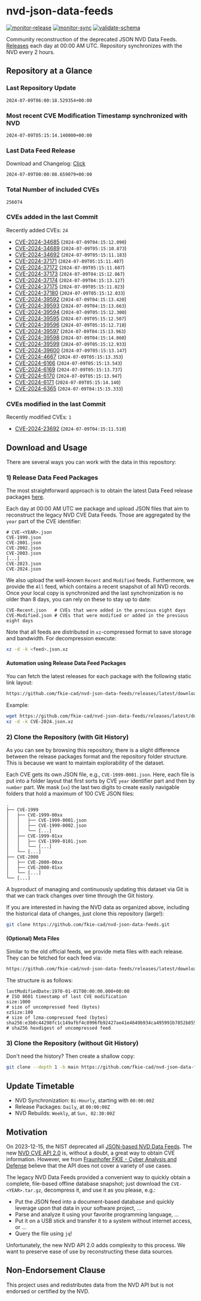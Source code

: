 # nvd-json-data-feeds

[![monitor-release](https://github.com/fkie-cad/nvd-json-data-feeds/actions/workflows/monitor_release.yml/badge.svg)](https://github.com/fkie-cad/nvd-json-data-feeds/actions/workflows/monitor_release.yml)
[![monitor-sync](https://github.com/fkie-cad/nvd-json-data-feeds/actions/workflows/monitor_sync.yml/badge.svg)](https://github.com/fkie-cad/nvd-json-data-feeds/actions/workflows/monitor_sync.yml)
[![validate-schema](https://github.com/fkie-cad/nvd-json-data-feeds/actions/workflows/validate_schema.yml/badge.svg)](https://github.com/fkie-cad/nvd-json-data-feeds/actions/workflows/validate_schema.yml)

Community reconstruction of the deprecated JSON NVD Data Feeds.
[Releases](https://github.com/fkie-cad/nvd-json-data-feeds/releases/latest) each day at 00:00 AM UTC.
Repository synchronizes with the NVD every 2 hours.

## Repository at a Glance

### Last Repository Update

```plain
2024-07-09T06:00:18.529354+00:00
```

### Most recent CVE Modification Timestamp synchronized with NVD

```plain
2024-07-09T05:15:14.140000+00:00
```

### Last Data Feed Release

Download and Changelog: [Click](https://github.com/fkie-cad/nvd-json-data-feeds/releases/latest)

```plain
2024-07-09T00:00:08.659079+00:00
```

### Total Number of included CVEs

```plain
256074
```

### CVEs added in the last Commit

Recently added CVEs: `24`

- [CVE-2024-34685](CVE-2024/CVE-2024-346xx/CVE-2024-34685.json) (`2024-07-09T04:15:12.090`)
- [CVE-2024-34689](CVE-2024/CVE-2024-346xx/CVE-2024-34689.json) (`2024-07-09T05:15:10.873`)
- [CVE-2024-34692](CVE-2024/CVE-2024-346xx/CVE-2024-34692.json) (`2024-07-09T05:15:11.183`)
- [CVE-2024-37171](CVE-2024/CVE-2024-371xx/CVE-2024-37171.json) (`2024-07-09T05:15:11.407`)
- [CVE-2024-37172](CVE-2024/CVE-2024-371xx/CVE-2024-37172.json) (`2024-07-09T05:15:11.607`)
- [CVE-2024-37173](CVE-2024/CVE-2024-371xx/CVE-2024-37173.json) (`2024-07-09T04:15:12.867`)
- [CVE-2024-37174](CVE-2024/CVE-2024-371xx/CVE-2024-37174.json) (`2024-07-09T04:15:13.127`)
- [CVE-2024-37175](CVE-2024/CVE-2024-371xx/CVE-2024-37175.json) (`2024-07-09T05:15:11.823`)
- [CVE-2024-37180](CVE-2024/CVE-2024-371xx/CVE-2024-37180.json) (`2024-07-09T05:15:12.033`)
- [CVE-2024-39592](CVE-2024/CVE-2024-395xx/CVE-2024-39592.json) (`2024-07-09T04:15:13.420`)
- [CVE-2024-39593](CVE-2024/CVE-2024-395xx/CVE-2024-39593.json) (`2024-07-09T04:15:13.663`)
- [CVE-2024-39594](CVE-2024/CVE-2024-395xx/CVE-2024-39594.json) (`2024-07-09T05:15:12.300`)
- [CVE-2024-39595](CVE-2024/CVE-2024-395xx/CVE-2024-39595.json) (`2024-07-09T05:15:12.507`)
- [CVE-2024-39596](CVE-2024/CVE-2024-395xx/CVE-2024-39596.json) (`2024-07-09T05:15:12.710`)
- [CVE-2024-39597](CVE-2024/CVE-2024-395xx/CVE-2024-39597.json) (`2024-07-09T04:15:13.963`)
- [CVE-2024-39598](CVE-2024/CVE-2024-395xx/CVE-2024-39598.json) (`2024-07-09T04:15:14.860`)
- [CVE-2024-39599](CVE-2024/CVE-2024-395xx/CVE-2024-39599.json) (`2024-07-09T05:15:12.933`)
- [CVE-2024-39600](CVE-2024/CVE-2024-396xx/CVE-2024-39600.json) (`2024-07-09T05:15:13.147`)
- [CVE-2024-4667](CVE-2024/CVE-2024-46xx/CVE-2024-4667.json) (`2024-07-09T05:15:13.353`)
- [CVE-2024-6166](CVE-2024/CVE-2024-61xx/CVE-2024-6166.json) (`2024-07-09T05:15:13.543`)
- [CVE-2024-6169](CVE-2024/CVE-2024-61xx/CVE-2024-6169.json) (`2024-07-09T05:15:13.737`)
- [CVE-2024-6170](CVE-2024/CVE-2024-61xx/CVE-2024-6170.json) (`2024-07-09T05:15:13.947`)
- [CVE-2024-6171](CVE-2024/CVE-2024-61xx/CVE-2024-6171.json) (`2024-07-09T05:15:14.140`)
- [CVE-2024-6365](CVE-2024/CVE-2024-63xx/CVE-2024-6365.json) (`2024-07-09T04:15:15.333`)


### CVEs modified in the last Commit

Recently modified CVEs: `1`

- [CVE-2024-23692](CVE-2024/CVE-2024-236xx/CVE-2024-23692.json) (`2024-07-09T04:15:11.510`)


## Download and Usage

There are several ways you can work with the data in this repository:

### 1) Release Data Feed Packages

The most straightforward approach is to obtain the latest Data Feed release packages [here](https://github.com/fkie-cad/nvd-json-data-feeds/releases/latest).

Each day at 00:00 AM UTC we package and upload JSON files that aim to reconstruct the legacy NVD CVE Data Feeds.
Those are aggregated by the `year` part of the CVE identifier:

```
# CVE-<YEAR>.json
CVE-1999.json
CVE-2001.json
CVE-2002.json
CVE-2003.json
[...]
CVE-2023.json
CVE-2024.json
```

We also upload the well-known `Recent` and `Modified` feeds.
Furthermore, we provide the `All` feed, which contains a recent snapshot of all NVD records.
Once your local copy is synchronized and the last synchronization is no older than 8 days, you can rely on these to stay up to date:

```plain
CVE-Recent.json   # CVEs that were added in the previous eight days
CVE-Modified.json # CVEs that were modified or added in the previous eight days
```

Note that all feeds are distributed in `xz`-compressed format to save storage and bandwidth.
For decompression execute:

```sh
xz -d -k <feed>.json.xz
```

#### Automation using Release Data Feed Packages

You can fetch the latest releases for each package with the following static link layout:

```sh
https://github.com/fkie-cad/nvd-json-data-feeds/releases/latest/download/CVE-<YEAR>.json.xz
```

Example:

```sh
wget https://github.com/fkie-cad/nvd-json-data-feeds/releases/latest/download/CVE-2024.json.xz
xz -d -k CVE-2024.json.xz
```

### 2) Clone the Repository (with Git History)

As you can see by browsing this repository, there is a slight difference between the release packages format and the repository folder structure.
This is because we want to maintain explorability of the dataset.

Each CVE gets its own JSON file, e.g., `CVE-1999-0001.json`.
Here, each file is put into a folder layout that first sorts by CVE `year` identifier part and then by `number` part.
We mask (`xx`) the last two digits to create easily navigable folders that hold a maximum of 100 CVE JSON files:

```plain
.
├── CVE-1999
│   ├── CVE-1999-00xx
│   │   ├── CVE-1999-0001.json
│   │   ├── CVE-1999-0002.json
│   │   └── [...]
│   ├── CVE-1999-01xx
│   │   ├── CVE-1999-0101.json
│   │   └── [...]
│   └── [...]
├── CVE-2000
│   ├── CVE-2000-00xx
│   ├── CVE-2000-01xx
│   └── [...]
└── [...]
```

A byproduct of managing and continuously updating this dataset via Git is that we can track changes over time through the Git history.

If you are interested in having the NVD data as organized above, including the historical data of changes, just clone this repository (large!):

```sh
git clone https://github.com/fkie-cad/nvd-json-data-feeds.git
```

#### (Optional) Meta Files

Similar to the old official feeds, we provide meta files with each release. They can be fetched for each feed via:

```sh
https://github.com/fkie-cad/nvd-json-data-feeds/releases/latest/download/CVE-<YEAR>.meta
```

The structure is as follows:

```plain
lastModifiedDate:1970-01-01T00:00:00.000+00:00                          # ISO 8601 timestamp of last CVE modification
size:1000                                                               # size of uncompressed feed (bytes)
xzSize:100                                                              # size of lzma-compressed feed (bytes)
sha256:e3b0c44298fc1c149afbf4c8996fb92427ae41e4649b934ca495991b7852b855 # sha256 hexdigest of uncompressed feed
```

### 3) Clone the Repository (without Git History)

Don't need the history? Then create a shallow copy:

```sh
git clone --depth 1 -b main https://github.com/fkie-cad/nvd-json-data-feeds.git
```


## Update Timetable

* NVD Synchronization: `Bi-Hourly`, starting with `00:00:00Z`
* Release Packages: `Daily`, at `00:00:00Z`
* NVD Rebuilds: `Weekly`, at `Sun, 02:30:00Z`


## Motivation

On 2023-12-15, the NIST deprecated all [JSON-based NVD Data Feeds](https://nvd.nist.gov/vuln/data-feeds#divRetirementBanner-1).
The new [NVD CVE API 2.0](https://nvd.nist.gov/developers/vulnerabilities) is, without a doubt, a great way to obtain CVE information.
However, we from [Fraunhofer FKIE - Cyber Analysis and Defense](https://www.fkie.fraunhofer.de/en/departments/cad.html) believe that the API does not cover a variety of use cases.

The legacy NVD Data Feeds provided a convenient way to quickly obtain a complete, file-based offline database snapshot; just download the `CVE-<YEAR>.tar.gz`, decompress it, and use it as you please, e.g.:

- Put the JSON feed into a document-based database and quickly leverage upon that data in your software project, ...
- Parse and analyze it using your favorite programming language, ...
- Put it on a USB stick and transfer it to a system without internet access, or ...
- Query the file using `jq`!

Unfortunately, the new NVD API 2.0 adds complexity to this process.
We want to preserve ease of use by reconstructing these data sources.

## Non-Endorsement Clause

This project uses and redistributes data from the NVD API but is not endorsed or certified by the NVD.